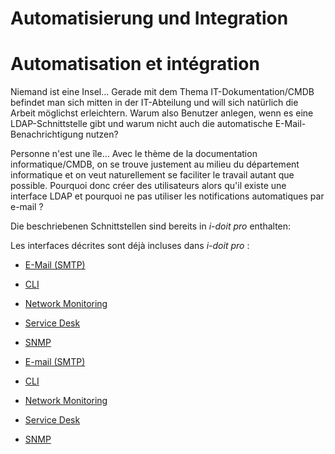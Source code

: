 <!-- TRANSLATED by md-translate -->
# Automatisierung und Integration

# Automatisation et intégration

Niemand ist eine Insel... Gerade mit dem Thema IT-Dokumentation/CMDB befindet man sich mitten in der IT-Abteilung und will sich natürlich die Arbeit möglichst erleichtern. Warum also Benutzer anlegen, wenn es eine LDAP-Schnittstelle gibt und warum nicht auch die automatische E-Mail-Benachrichtigung nutzen?

Personne n'est une île... Avec le thème de la documentation informatique/CMDB, on se trouve justement au milieu du département informatique et on veut naturellement se faciliter le travail autant que possible. Pourquoi donc créer des utilisateurs alors qu'il existe une interface LDAP et pourquoi ne pas utiliser les notifications automatiques par e-mail ?

Die beschriebenen Schnittstellen sind bereits in _i-doit pro_ enthalten:

Les interfaces décrites sont déjà incluses dans _i-doit pro_ :

* [E-Mail (SMTP)](../automatisierung-und-integration/e-mail.md)
* [CLI](../automatisierung-und-integration/cli/index.md)
* [Network Monitoring](../automatisierung-und-integration/network-monitoring/index.md)
* [Service Desk](../automatisierung-und-integration/service-desk/index.md)
* [SNMP](../automatisierung-und-integration/snmp.md)

* [E-mail (SMTP)](../automatisation-et-intégration/e-mail.md)
* [CLI](../automatisation-et-intégration/cli/index.md)
* [Network Monitoring](../automatisation-et-intégration/network-monitoring/index.md)
* [Service Desk](../automatisation-et-intégration/service-desk/index.md)
* [SNMP](../automatisation-et-intégration/snmp.md)
